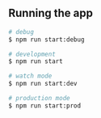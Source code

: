 
## Running the app

```bash
# debug
$ npm run start:debug

# development
$ npm run start

# watch mode
$ npm run start:dev

# production mode
$ npm run start:prod
